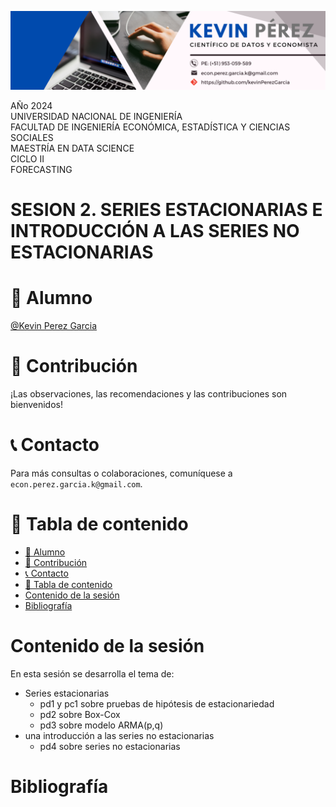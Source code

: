 ![logo](https://github.com/kevinPerezGarcia/kevinPerezGarcia/blob/main/logo.png)

<p>
AÑo 2024 <br>
UNIVERSIDAD NACIONAL DE INGENIERÍA <br>
FACULTAD DE INGENIERÍA ECONÓMICA, ESTADÍSTICA Y CIENCIAS SOCIALES <br>
MAESTRÍA EN DATA SCIENCE <br>
CICLO II <br>
FORECASTING
</p>

<h1>SESION 2. SERIES ESTACIONARIAS E INTRODUCCIÓN A LAS SERIES NO ESTACIONARIAS</h1>

# 👥 Alumno

[@Kevin Perez Garcia](https://www.linkedin.com/in/kevinperezgarcia)

# 🤝 Contribución

¡Las observaciones, las recomendaciones y las contribuciones son bienvenidos!

# 📞 Contacto

Para más consultas o colaboraciones, comuníquese a `econ.perez.garcia.k@gmail.com`.

# 📌 Tabla de contenido
- [👥 Alumno](#-alumno)
- [🤝 Contribución](#-contribución)
- [📞 Contacto](#-contacto)
- [📌 Tabla de contenido](#-tabla-de-contenido)
- [Contenido de la sesión](#contenido-de-la-sesión)
- [Bibliografía](#bibliografía)

# Contenido de la sesión

En esta sesión se desarrolla el tema de:
- Series estacionarias
  - pd1 y pc1 sobre pruebas de hipótesis de estacionariedad
  - pd2 sobre Box-Cox
  - pd3 sobre modelo ARMA(p,q)
- una introducción a las series no estacionarias
  - pd4 sobre series no estacionarias

# Bibliografía

